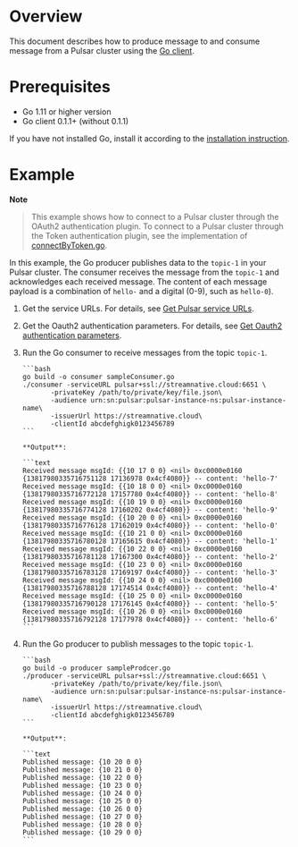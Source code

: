 # Overview

This document describes how to produce message to and consume message from a Pulsar cluster using the [Go client](https://github.com/apache/pulsar-client-go).

# Prerequisites

- Go 1.11 or higher version
- Go client 0.1.1+ (without 0.1.1)

If you have not installed Go, install it according to the [installation instruction](http://golang.org/doc/install).

# Example

**Note**

> This example shows how to connect to a Pulsar cluster through the OAuth2 authentication plugin. To connect to a Pulsar cluster through the Token authentication plugin, see the implementation of [connectByToken.go](https://github.com/streamnative/pulsar-examples/blob/master/cloud/go/connectByToken.go).

In this example, the Go producer publishes data to the `topic-1` in your Pulsar cluster. The consumer receives the message from the `topic-1` and acknowledges each received message.
The content of each message payload is a combination of `hello-` and a digital (0-9), such as `hello-0`).

1. Get the service URLs. For details, see [Get Pulsar service URLs](https://github.com/streamnative/pulsar-examples/tree/master/cloud#get-pulsar-service-urls).

2. Get the Oauth2 authentication parameters. For details, see [Get Oauth2 authentication parameters](https://github.com/streamnative/pulsar-examples/tree/master/cloud#get-oauth2-authentication-parameters).

3. Run the Go consumer to receive messages from the topic `topic-1`.

       ```bash
       go build -o consumer sampleConsumer.go
       ./consumer -serviceURL pulsar+ssl://streamnative.cloud:6651 \
              -privateKey /path/to/private/key/file.json\
              -audience urn:sn:pulsar:pulsar-instance-ns:pulsar-instance-name\
              -issuerUrl https://streamnative.cloud\
              -clientId abcdefghigk0123456789
       ```

       **Output**:

       ```text
       Received message msgId: {{10 17 0 0} <nil> 0xc0000e0160 {13817980335716751128 17136978 0x4cf4080}} -- content: 'hello-7'
       Received message msgId: {{10 18 0 0} <nil> 0xc0000e0160 {13817980335716772128 17157780 0x4cf4080}} -- content: 'hello-8'
       Received message msgId: {{10 19 0 0} <nil> 0xc0000e0160 {13817980335716774128 17160202 0x4cf4080}} -- content: 'hello-9'
       Received message msgId: {{10 20 0 0} <nil> 0xc0000e0160 {13817980335716776128 17162019 0x4cf4080}} -- content: 'hello-0'
       Received message msgId: {{10 21 0 0} <nil> 0xc0000e0160 {13817980335716780128 17165615 0x4cf4080}} -- content: 'hello-1'
       Received message msgId: {{10 22 0 0} <nil> 0xc0000e0160 {13817980335716781128 17167300 0x4cf4080}} -- content: 'hello-2'
       Received message msgId: {{10 23 0 0} <nil> 0xc0000e0160 {13817980335716783128 17169197 0x4cf4080}} -- content: 'hello-3'
       Received message msgId: {{10 24 0 0} <nil> 0xc0000e0160 {13817980335716788128 17174514 0x4cf4080}} -- content: 'hello-4'
       Received message msgId: {{10 25 0 0} <nil> 0xc0000e0160 {13817980335716790128 17176145 0x4cf4080}} -- content: 'hello-5'
       Received message msgId: {{10 26 0 0} <nil> 0xc0000e0160 {13817980335716792128 17177978 0x4cf4080}} -- content: 'hello-6'
       ```

4. Run the Go producer to publish messages to the topic `topic-1`.

       ```bash
       go build -o producer sampleProdcer.go
       ./producer -serviceURL pulsar+ssl://streamnative.cloud:6651 \
              -privateKey /path/to/private/key/file.json\
              -audience urn:sn:pulsar:pulsar-instance-ns:pulsar-instance-name\
              -issuerUrl https://streamnative.cloud\
              -clientId abcdefghigk0123456789
       ```

       **Output**:

       ```text
       Published message: {10 20 0 0} 
       Published message: {10 21 0 0} 
       Published message: {10 22 0 0} 
       Published message: {10 23 0 0} 
       Published message: {10 24 0 0} 
       Published message: {10 25 0 0} 
       Published message: {10 26 0 0} 
       Published message: {10 27 0 0} 
       Published message: {10 28 0 0} 
       Published message: {10 29 0 0}
       ```
